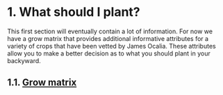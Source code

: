 # 1. What should I plant?
This first section will eventually contain a lot of information. For now we have a grow matrix that provides additional informative attributes for a variety of crops that have been vetted by James Ocalia. These attributes allow you to make a better decision as to what you should plant in your backyward.

## 1.1. [Grow matrix](grow-matrix.md)
